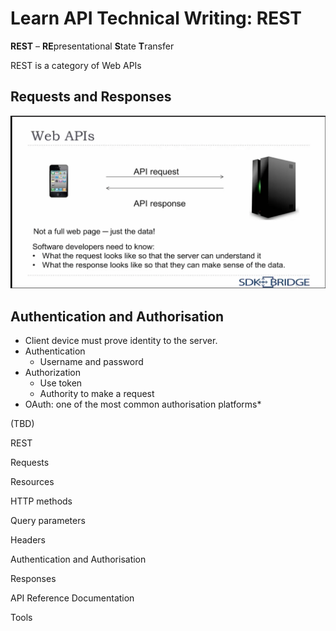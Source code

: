 # Learn API Technical Writing: REST

**REST** – **RE**presentational **S**tate **T**ransfer

REST is a category of Web APIs

## Requests and Responses

![image](img/WebAPIs.png)

## Authentication and Authorisation

* Client device must prove identity to the server.
* Authentication
  * Username and password
* Authorization
  * Use token
  * Authority to make a request
* OAuth: one of the most common authorisation platforms*


(TBD)

REST

Requests

Resources

HTTP methods

Query parameters

Headers

Authentication and Authorisation

Responses

API Reference Documentation

Tools